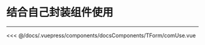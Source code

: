 # 结合自己封装组件使用

---

<common-code-format>
  <docsComponents-TForm-comUse slot="source"></docsComponents-TForm-comUse>
  
 <<< @/docs/.vuepress/components/docsComponents/TForm/comUse.vue
</common-code-format>
